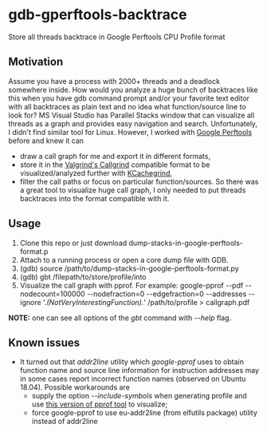 # gdb-gperftools-backtrace
Store all threads backtrace in Google Perftools CPU Profile format

## Motivation
Assume you have a process with 2000+ threads and a deadlock somewhere inside. How would you analyze a huge bunch of backtraces like this when you have gdb command prompt and/or your favorite text editor with all backtraces as plain text and no idea what function/source line to look for?
MS Visual Studio has Parallel Stacks window that can visualize all threads as a graph and provides easy navigation and search. Unfortunately, I didn't find similar tool for Linux. However, I worked with [Google Perftools](https://gperftools.github.io/gperftools/cpuprofile.html) before and knew it can 
* draw a call graph for me and export it in different formats, 
* store it in the [Valgrind's Callgrind](https://valgrind.org/docs/manual/cl-manual.html) compatible format to be visualized/analyzed further with [KCachegrind](https://kcachegrind.github.io/html/Home.html),
* filter the call paths or focus on particular function/sources.
So there was a great tool to visualize huge call graph, I only needed to put threads backtraces into the format compatible with it.

## Usage
1. Clone this repo or just download dump-stacks-in-google-perftools-format.p
2. Attach to a running process or open a core dump file with GDB.
3. (gdb) source /path/to/dump-stacks-in-google-perftools-format.py
4. (gdb) gbt /filepath/to/store/profile/into
5. Visualize the call graph with pprof. For example:
    google-pprof --pdf --nodecount=100000 --nodefraction=0 --edgefraction=0 --addresses --ignore '.*(NotVeryInterestingFunction).*' /path/to/profile > callgraph.pdf
    
**NOTE:** one can see all options of the *gbt* command with *--help* flag.

## Known issues
* It turned out that *addr2line* utility which *google-pprof* uses to obtain function name and source line information for instruction addresses may in some cases report incorrect function names (observed on Ubuntu 18.04). Possible workarounds are 
  - supply the option *--include-symbols* when generating profile and use [this version of pprof tool](https://github.com/bezkrovatki/gperftools/blob/master/src/pprof) to visualize;
  - force google-pprof to use eu-addr2line (from elfutils package) utility instead of addr2line
